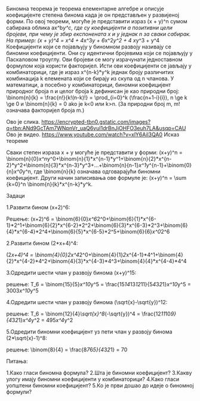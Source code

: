 Биномна теорема је теорема елементарне алгебре и описује коефицијенте степена бинома када је он представљен у развијеној форми. 
По овој теореми, могуће је представити израз (x + y)^n сумом сабирака облика ax^b*y^c, 
где су коефицијенти а позитивни цели бројеви, при чему је збир експонената x и y једнак n за сваки сабирак. 
На пример:
(x + y)^4 = x^4 + 4*x^3*y + 6*x^2*y^2 + 4 x*y^3 + y^4
Коефицијенти који се појављују у биномном развоју називају се биномни коефицијенти. Они су идентични бројевима који се појављују у Паскаловом троуглу. Ови бројеви се могу израчунати једноставном формулом која користи факторијел.
Исти ови коефицијенти се јављају у комбинаторици, где је израз x^{n-k}*y^k једнак броју различитих комбинација k елемената који се бирају из скупа од n чланова.
У математици, а посебно у комбинаторици, биномни коефицијент природног броја n и целог броја k дефинисан је као природни број:
\binom{n}{k} = \frac{n!}{k!(n-k)!} = \prod_{i=0}^k (\frac{n+1-i}{i}), n \ge k \ge 0 и
\binom{n}{k} = 0 ako је k<0 или k>n.
(За природни број m, m! означава факторијел броја m.)

Ово је слика. https://encrypted-tbn0.gstatic.com/images?q=tbn:ANd9GcTAm7WNpnVr_uaQ6vuI1drBnJjOHFO3euh7LA&usqp=CAU
Ово је видео. https://www.youtube.com/watch?v=xlY6Ail3QA0
Исказ теореме

Сваки степен израза x + y могуће је представити у форми:
 (x+y)^n = \binom{n}{0}*x^n*y^0+\binom{n}{1}*x^{n-1}*y^1+\binom{n}{2}*x^{n-2}*y^2+\binom{n}{3}*x^{n-3}*y^3+...+\binom{n}{n-1}*x^1*y^{n-1}+\binom{0}{n}*x^0*y^n,
где \binom{n}{k} означава одговарајући биномни коефицијент. Други начин записивања ове формуле је:
(x+y)^n = \sum {k=0}^n \binom{n}{k}*x^{n-k}*y^k.


Задаци

1.Развити бином (x+2)^6:

Решење:
(x+2)^6 = \binom{6}{0}*x^6*2^0+\binom{6}{1}*x^{6-1}*2^1+\binom{6}{2}*x^{6-2}*2^2+\binom{6}{3}*x^{6-3}*2^3+\binom{6}{4}*x^{6-4}*2^4+\binom{6}{5}*x^{6-5}*2^5+\binom{6}{6}*x^0*2^6

2.Развити бином (2*x+4)^4:

(2*x+4)^4 = \binom{4}{0}*2*x^4*2^0+\binom{4}{1}*2*x^{4-1}*4^1+\binom{4}{2}*x^{4-2}*4^2+\binom{4}{3}*x^{4-3}*4^3+\binom{4}{4}*x^{4-4}*4^4


3.Oдредити шести члан у развоју бинома (x+y)^15:

решење:
T_6 = \binom{15}{5}*x^10*y^5 = \frac{15*14*13*12*11}{5*4*3*2*1}*x^10*y^5 = 3003*x^10*y^5

4.Oдредити шести члан у развоју бинома (\sqrt{x}-\sqrt{y})^12:

решење:
T_6 = \binom{12}{4}*\sqrt{x}^8*(-\sqrt{y})^4 = \frac{12*11*10*9}{4*3*2*1}*x^4*y^2 = 495*x^4*y^2

5.Oдредити биномни коефицијент уз пети члан у развоју бинома (2*\sqrt{x}-1)^8:

решење:
\binom{8}{4} = \frac{8*7*6*5}{4*3*2*1} = 70

Питања:

1.Како гласи биномна формула?
2.Шта је биномни коефицијент?
3.Какву улогу имају биномни коефицијенти у комбинаторици?
4.Како гласи уопштени биномни коефицијент?
5.Ко је први дошао до идеје о биномној формули?







